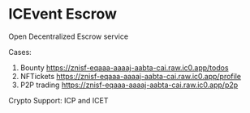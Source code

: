 # ICEvent Escrow
Open Decentralized Escrow service

Cases:
1. Bounty https://znisf-eqaaa-aaaaj-aabta-cai.raw.ic0.app/todos
2. NFTickets https://znisf-eqaaa-aaaaj-aabta-cai.raw.ic0.app/profile
3. P2P trading https://znisf-eqaaa-aaaaj-aabta-cai.raw.ic0.app/p2p

Crypto Support: ICP and ICET


